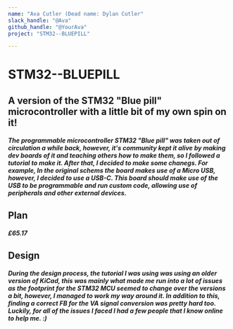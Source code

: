 ```yaml
---
name: "Ava Cutler (Dead name: Dylan Cutler"
slack_handle: "@Ava"
github_handle: "@YourAva"
project: "STM32--BLUEPILL"

---
```


# STM32--BLUEPILL
## A version of the STM32 "Blue pill" microcontroller with a little bit of my own spin on it!
##### The programmable microcontroller STM32 "Blue pill" was taken out of circulation a while back, however, it's community kept it alive by making dev boards of it and teaching others how to make them, so I followed a tutorial to make it. After that, I decided to make some chanegs. For example, In the original schems the board makes use of a Micro USB, however, I decided to use a USB-C. This board should make use of the USB to be programmable and run custom code, allowing use of peripherals and other external devices.

## Plan
##### £65.17

## Design
##### During the design process, the tutorial I was using was using an older version of KiCad, this was mainly what made me run into a lot of issues as the footprint for the STM32 MCU seemed to change over the versions a bit, however, I managed to work my way around it. In addition to this, finding a correct FB for the VA signal conversion was pretty hard too. Luckily, for all of the issues I faced I had a few people that I know online to help me. :) 
